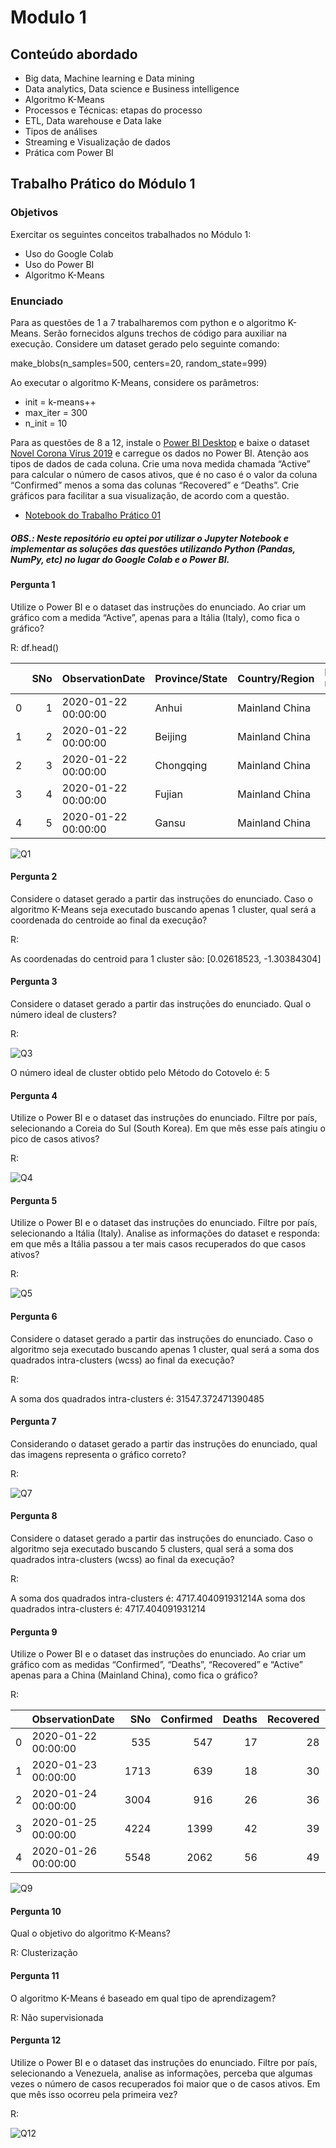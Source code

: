 # Modulo 1  

## Conteúdo abordado
- Big data, Machine learning e Data mining
- Data analytics, Data science e Business intelligence 
- Algoritmo K-Means
- Processos e Técnicas: etapas do processo
- ETL, Data warehouse e Data lake 
- Tipos de análises 
- Streaming e Visualização de dados
- Prática com Power BI 
## Trabalho Prático do Módulo 1
### Objetivos
Exercitar os seguintes conceitos trabalhados no Módulo 1:
- Uso do Google Colab
- Uso do Power BI
- Algoritmo K-Means

### Enunciado
Para as questões de 1 a 7 trabalharemos com python e o algoritmo K-Means. Serão fornecidos alguns trechos de código para auxiliar na execução. Considere um dataset gerado pelo seguinte comando:

make_blobs(n_samples=500, centers=20, random_state=999)

Ao executar o algoritmo K-Means, considere os parâmetros:
- init = k-means++
- max_iter = 300
- n_init = 10

Para as questões de 8 a 12, instale o [Power BI Desktop](https://powerbi.microsoft.com/pt-br/downloads/) e baixe o dataset [Novel Corona Virus 2019](https://www.kaggle.com/sudalairajkumar/novel-corona-virus-2019-dataset?select=covid_19_data.csv) e carregue os dados no Power BI. Atenção aos tipos de dados de cada coluna. Crie uma nova medida chamada “Active” para calcular o número de casos ativos, que é no caso é o valor da coluna “Confirmed” menos a soma das colunas “Recovered” e “Deaths”. Crie gráficos para facilitar a sua visualização, de acordo com a questão.
* [Notebook do Trabalho Prático 01](https://github.com/Collumbus/Bootcamp-Analista-de-Dados-IGTI/blob/master/Modulo-01/trabalho-01.ipynb)
##### OBS.: Neste repositório eu optei por utilizar o Jupyter Notebook e implementar as soluções das questões utilizando Python (Pandas, NumPy, etc) no lugar do Google Colab e o Power BI. 
#### Pergunta 1
Utilize o Power BI e o dataset das instruções do enunciado. Ao criar um gráfico com a medida “Active”, apenas para a Itália (Italy), como fica o gráfico? 

R: df.head()

|    |   SNo | ObservationDate     | Province/State   | Country/Region   | Last Update     |   Confirmed |   Deaths |   Recovered |   Active |
|---:|------:|:--------------------|:-----------------|:-----------------|:----------------|------------:|---------:|------------:|---------:|
|  0 |     1 | 2020-01-22 00:00:00 | Anhui            | Mainland China   | 1/22/2020 17:00 |           1 |        0 |           0 |        1 |
|  1 |     2 | 2020-01-22 00:00:00 | Beijing          | Mainland China   | 1/22/2020 17:00 |          14 |        0 |           0 |       14 |
|  2 |     3 | 2020-01-22 00:00:00 | Chongqing        | Mainland China   | 1/22/2020 17:00 |           6 |        0 |           0 |        6 |
|  3 |     4 | 2020-01-22 00:00:00 | Fujian           | Mainland China   | 1/22/2020 17:00 |           1 |        0 |           0 |        1 |
|  4 |     5 | 2020-01-22 00:00:00 | Gansu            | Mainland China   | 1/22/2020 17:00 |           0 |        0 |           0 |        0 |

![Q1](plots/Q1.png)

#### Pergunta 2
Considere o dataset gerado a partir das instruções do enunciado. Caso o algoritmo K-Means seja executado buscando apenas 1 cluster, qual será a coordenada do centroide ao final da execução? 

R:

As coordenadas do centroid para 1 cluster são: [0.02618523, -1.30384304]

#### Pergunta 3
Considere o dataset gerado a partir das instruções do enunciado. Qual o número ideal de clusters? 

R:

![Q3](plots/Q3.png)

O número ideal de cluster obtido pelo Método do Cotovelo é: 5

#### Pergunta 4
Utilize o Power BI e o dataset das instruções do enunciado. Filtre por país, selecionando a Coreia do Sul (South Korea). Em que mês esse país atingiu o pico de casos ativos?

R:

![Q4](plots/Q4.png)

#### Pergunta 5
Utilize o Power BI e o dataset das instruções do enunciado. Filtre por país, selecionando a Itália (Italy). Analise as informações do dataset e responda: em que mês a Itália passou a ter mais casos recuperados do que casos ativos?

R:

![Q5](plots/Q5.png)

#### Pergunta 6
Considere o dataset gerado a partir das instruções do enunciado. Caso o algoritmo seja executado buscando apenas 1 cluster, qual será a soma dos quadrados intra-clusters (wcss) ao final da execução? 

R:

A soma dos quadrados intra-clusters é: 31547.372471390485

#### Pergunta 7
Considerando o dataset gerado a partir das instruções do enunciado, qual das imagens representa o gráfico correto? 

R:

![Q7](plots/Q7.png)

#### Pergunta 8
Considere o dataset gerado a partir das instruções do enunciado. Caso o algoritmo seja executado buscando 5 clusters, qual será a soma dos quadrados intra-clusters (wcss) ao final da execução? 

R:

A soma dos quadrados intra-clusters é: 4717.404091931214A soma dos quadrados intra-clusters é: 4717.404091931214

#### Pergunta 9
Utilize o Power BI e o dataset das instruções do enunciado. Ao criar um gráfico com as medidas “Confirmed”, “Deaths”, “Recovered” e “Active” apenas para a China (Mainland China), como fica o gráfico? 

R:

|    | ObservationDate     |   SNo |   Confirmed |   Deaths |   Recovered |   Active |
|---:|:--------------------|------:|------------:|---------:|------------:|---------:|
|  0 | 2020-01-22 00:00:00 |   535 |         547 |       17 |          28 |      502 |
|  1 | 2020-01-23 00:00:00 |  1713 |         639 |       18 |          30 |      591 |
|  2 | 2020-01-24 00:00:00 |  3004 |         916 |       26 |          36 |      854 |
|  3 | 2020-01-25 00:00:00 |  4224 |        1399 |       42 |          39 |     1318 |
|  4 | 2020-01-26 00:00:00 |  5548 |        2062 |       56 |          49 |     1957 |

![Q9](plots/Q9.png)

#### Pergunta 10
Qual o objetivo do algoritmo K-Means? 

R: Clusterização


#### Pergunta 11
O algoritmo K-Means é baseado em qual tipo de aprendizagem? 

R: Não supervisionada


#### Pergunta 12
Utilize o Power BI e o dataset das instruções do enunciado. Filtre por país, selecionando a Venezuela, analise as informações, perceba que algumas vezes o número de casos recuperados foi maior que o de casos ativos. Em que mês isso ocorreu pela primeira vez? 

R: 

![Q12](plots/Q12.png)